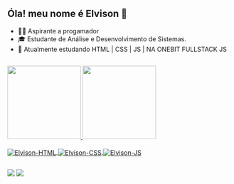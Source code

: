 ## Óla! meu nome é Elvison 👋
- 👨‍💻 Aspirante a progamador
- 🎓 Estudante de  Análise e Desenvolvimento de Sistemas.
- 📓 Atualmente estudando 
      HTML | CSS | JS |
      NA ONEBIT FULLSTACK JS

##
<div>
   <a href="https://github.com/fpelvison">
   <img height="165em" src="https://github-readme-stats.vercel.app/api?username=fpelvison&show_icons=true&theme=tokyonight&include_all_commits=true&count_private=true"/>
   <img height="165em" src="https://github-readme-stats.vercel.app/api/top-langs/?username=fpelvison&layout=compact&langs_count=7&theme=tokyonight"/>
</div>
  
 <div style="display: inline_block"><br>
  <img align="center" alt="Elvison-HTML"src="https://img.shields.io/badge/HTML-239120?style=for-the-badge&logo=html5&logoColor=white">
  <img align="center" alt="Elvison-CSS"src="https://img.shields.io/badge/CSS-239120?&style=for-the-badge&logo=css3&logoColor=white">
  <img align="center" alt="Elvison-JS" src="https://img.shields.io/badge/JavaScript-F7DF1E?style=for-the-badge&logo=javascript&logoColor=black">
</div>

  ##
  
  <div>
    <a href = "mailto:gtellviison@outlook.com"><img src="https://img.shields.io/badge/Microsoft_Outlook-0078D4?style=for-the-badge&logo=microsoft-outlook&logoColor=white" target="_blank"></a>
    <a href="https://www.linkedin.com/in/fpelvison/" target="_blank"><img src="https://img.shields.io/badge/LinkedIn-0077B5?style=for-the-badge&logo=linkedin&logoColor=white"target="_blank"></a> 
  </di>
